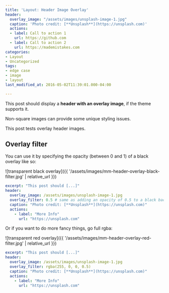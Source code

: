 ```yaml
---
title: 'Layout: Header Image Overlay'
header:
  overlay_image: "/assets/images/unsplash-image-1.jpg"
  caption: 'Photo credit: [**Unsplash**](https://unsplash.com)'
  actions:
  - label: Call to action 1
    url: https://github.com
  - label: Call to action 2
    url: https://mademistakes.com
categories:
- Layout
- Uncategorized
tags:
- edge case
- image
- layout
last_modified_at: 2016-05-02T11:39:01.000-04:00

---
```

This post should display a **header with an overlay image**, if the theme supports it.

Non-square images can provide some unique styling issues.

This post tests overlay header images.

## Overlay filter

You can use it by specifying the opacity (between 0 and 1) of a black overlay like so:

![transparent black overlay]({{ '/assets/images/mm-header-overlay-black-filter.jpg' | relative_url }})

```yaml
excerpt: "This post should [...]"
header:
  overlay_image: /assets/images/unsplash-image-1.jpg
  overlay_filter: 0.5 # same as adding an opacity of 0.5 to a black background
  caption: "Photo credit: [**Unsplash**](https://unsplash.com)"
  actions:
    - label: "More Info"
      url: "https://unsplash.com"
```

Or if you want to do more fancy things, go full rgba:

![transparent red overlay]({{ '/assets/images/mm-header-overlay-red-filter.jpg' | relative_url }})

```yaml
excerpt: "This post should [...]"
header:
  overlay_image: /assets/images/unsplash-image-1.jpg
  overlay_filter: rgba(255, 0, 0, 0.5)
  caption: "Photo credit: [**Unsplash**](https://unsplash.com)"
  actions:
    - label: "More Info"
      url: "https://unsplash.com"
```